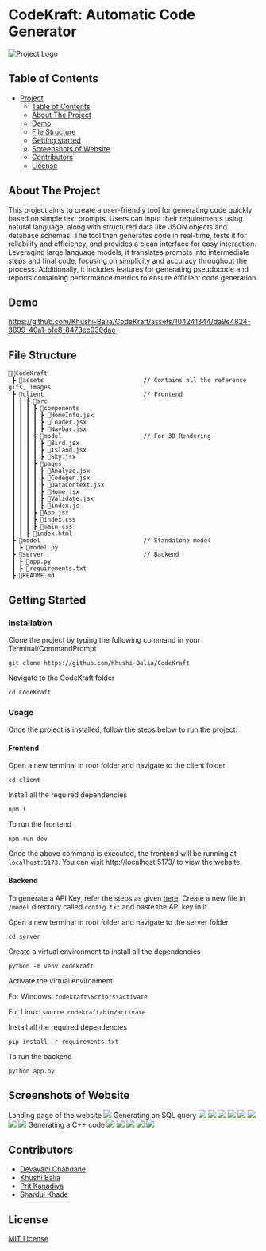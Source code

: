 # CodeKraft: Automatic Code Generator

<img src="assets/logo.png" alt="Project Logo">

## Table of Contents

- [Project](#CodeKraft)
  - [Table of Contents](#table-of-contents)
  - [About The Project](#about-the-project)
  - [Demo](#demo)
  - [File Structure](#file-structure)
  - [Getting started](#Getting-Started)
  - [Screenshots of Website](#screenshots-of-website)
  - [Contributors](#contributors)
  - [License](#license)

## About The Project

This project aims to create a user-friendly tool for generating code quickly based on simple text prompts. Users can input their requirements using natural language, along with structured data like JSON objects and database schemas. The tool then generates code in real-time, tests it for reliability and efficiency, and provides a clean interface for easy interaction. Leveraging large language models, it translates prompts into intermediate steps and final code, focusing on simplicity and accuracy throughout the process. Additionally, it includes features for generating pseudocode and reports containing performance metrics to ensure efficient code generation.

## Demo





https://github.com/Khushi-Balia/CodeKraft/assets/104241344/da9e4824-3899-40a1-bfe8-8473ec930dae



## File Structure
```
👨‍💻CodeKraft
 ┣ 📂assets                            // Contains all the reference gifs, images
 ┣ 📂client                            // Frontend        
 ┃ ┃ ┣ 📂src                                      
 ┃ ┃ ┃ ┣ 📂components  
 ┃ ┃ ┃ ┃ ┣ 📄HomeInfo.jsx  
 ┃ ┃ ┃ ┃ ┣ 📄Loader.jsx
 ┃ ┃ ┃ ┃ ┣ 📄Navbar.jsx
 ┃ ┃ ┃ ┣ 📂model                       // For 3D Rendering  
 ┃ ┃ ┃ ┃ ┣ 📄Bird.jsx 
 ┃ ┃ ┃ ┃ ┣ 📄Island.jsx
 ┃ ┃ ┃ ┃ ┣ 📄Sky.jsx
 ┃ ┃ ┃ ┣ 📂pages  
 ┃ ┃ ┃ ┃ ┣ 📄Analyze.jsx
 ┃ ┃ ┃ ┃ ┣ 📄Codegen.jsx
 ┃ ┃ ┃ ┃ ┣ 📄DataContext.jsx
 ┃ ┃ ┃ ┃ ┣ 📄Home.jsx
 ┃ ┃ ┃ ┃ ┣ 📄Validate.jsx
 ┃ ┃ ┃ ┃ ┣ 📄index.js
 ┃ ┃ ┃ ┣ 📄App.jsx
 ┃ ┃ ┃ ┣ 📄index.css
 ┃ ┃ ┃ ┣ 📄main.css
 ┃ ┃ ┣ 📄index.html
 ┣ 📂model                             // Standalone model         
 ┃ ┣ 📄model.py   
 ┣ 📂server                            // Backend 
 ┃ ┣ 📄app.py   
 ┃ ┣ 📄requirements.txt
 ┣ 📄README.md
```
## Getting Started

### Installation

Clone the project by typing the following command in your Terminal/CommandPrompt

```
git clone https://github.com/Khushi-Balia/CodeKraft
```
Navigate to the CodeKraft folder

```
cd CodeKraft
```

### Usage

Once the project is installed, follow the steps below to run the project:

#### Frontend

Open a new terminal in root folder and navigate to the client folder

```
cd client
```

Install all the required dependencies

```
npm i
```

To run the frontend

```
npm run dev
```

Once the above command is executed, the frontend will be running at ```localhost:5173```. You can visit http://localhost:5173/ to view the website.

#### Backend

To generate a API Key, refer the steps as given <a href = "https://www.kdnuggets.com/how-to-access-and-use-gemini-api-for-free">here</a>. Create a new file in ```/model``` directory called ```config.txt``` and paste the API key in it.

Open a new terminal in root folder and navigate to the server folder

```
cd server
```

Create a virtual environment to install all the dependencies

```
python -m venv codekraft
```

Activate the virtual environment

For Windows: ```codekraft\Scripts\activate```

For Linux: ```source codekraft/bin/activate```

Install all the required dependencies

```
pip install -r requirements.txt
```

To run the backend

```
python app.py
```

## Screenshots of Website

Landing page of the website
<img src = "./assets/ss1.png">
Generating an SQL query
<img src = "./assets/ss2.png">
<img src = "./assets/ss3.png">
<img src = "./assets/ss4.png">
<img src = "./assets/ss5.png">
<img src = "./assets/ss6.png">
<img src = "./assets/ss7.png">
<img src = "./assets/ss8.png">
<img src = "./assets/ss9.png">
Generating a C++ code
<img src = "./assets/ss10.png">
<img src = "./assets/ss11.png">
<img src = "./assets/ss12.png">
<img src = "./assets/ss13.png">
<img src = "./assets/ss14.png">

## Contributors

* <a href="https://github.com/devayani03">Devayani Chandane</a>
* <a href="https://github.com/Khushi-Balia">Khushi Balia</a>
* <a href="https://github.com/PritK99">Prit Kanadiya</a>
* <a href="https://github.com/shark-21">Shardul Khade</a>

## License
[MIT License](https://opensource.org/licenses/MIT)
